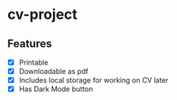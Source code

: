 # cv-project

## Features

- [x] Printable
- [x] Downloadable as pdf
- [x] Includes local storage for working on CV later
- [x] Has Dark Mode button
